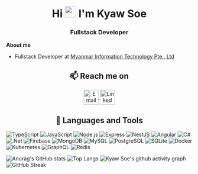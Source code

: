 <h1 align="center">Hi <img src="https://cultofthepartyparrot.com/parrots/hd/headbangingparrot.gif" width="30" height="30"/> I'm Kyaw Soe</h1>
<h3 align="center">Fullstack Developer</h3>

**About me**

- Fullstack Developer at [Myanmar Information Technology Pte., Ltd](https://www.mit.com.mm/)

<h2  align="center">📫 Reach me on</h2>
<p align="center">
<a href="mailto:kyawsoedeveloper@gmail.com" target="_blank">
  <img align="center" src="https://cdn-icons-png.flaticon.com/128/732/732200.png" alt="Email" height="40" width="40" />
</a>
<a href="https://www.linkedin.com/in/kyaw-soe-328363223/" target="blank">
<img align="center" src="https://cdn-icons-png.flaticon.com/128/2504/2504923.png" alt="Linked Profile" height="40" width="40" />
</a>
</p>

<h2 align="center"> 🔭 Languages and Tools</h2>

![TypeScript](https://img.shields.io/badge/typescript-3178C6?style=for-the-badge&logo=typescript&logoColor=white)
![JavaScript](https://img.shields.io/badge/javascript-6DA55F?style=for-the-badge&logo=node.js&logoColor=white)
![Node.js](https://img.shields.io/badge/Node.js-339933?style=for-the-badge&logo=node.js&logoColor=white)
![Express](https://img.shields.io/badge/express.js-000000?style=for-the-badge&logo=express&logoColor=white)
![NestJS](https://img.shields.io/badge/nestjs-E0234E?style=for-the-badge&logo=nestjs&logoColor=white)
![Angular](https://img.shields.io/badge/Angular-DD0031?style=for-the-badge&logo=angular&logoColor=white)
![C#](https://img.shields.io/badge/C%23-239120?style=for-the-badge&logo=c-sharp&logoColor=white)
![.Net](https://img.shields.io/badge/.NET-5C2D91?style=for-the-badge&logo=.net&logoColor=white)
![Firebase](https://img.shields.io/badge/firebase-%23039BE5.svg?style=for-the-badge&logo=firebase)
![MongoDB](https://img.shields.io/badge/MongoDB-%234ea94b.svg?style=for-the-badge&logo=mongodb&logoColor=white)
![MySQL](https://img.shields.io/badge/mysql-%2300f.svg?style=for-the-badge&logo=mysql&logoColor=white)
![PostgreSQL](https://img.shields.io/badge/PostgreSQL-316192?style=for-the-badge&logo=postgresql&logoColor=white)
![SQLite](https://img.shields.io/badge/sqlite-%2307405e.svg?style=for-the-badge&logo=sqlite&logoColor=white)
![Docker](https://img.shields.io/badge/Docker-2496ED?style=for-the-badge&logo=docker&logoColor=white)
![Kubernetes](https://img.shields.io/badge/Kubernetes-326CE5?style=for-the-badge&logo=kubernetes&logoColor=white)
![GraphQL](https://img.shields.io/badge/GraphQL-E10098?style=for-the-badge&logo=graphql&logoColor=white)
![Redis](https://img.shields.io/badge/Redis-DC382D?style=for-the-badge&logo=redis&logoColor=white)

![Anurag's GitHub stats](https://github-readme-stats.vercel.app/api?username=kyawsoe-dev&show_icons=true&theme=github_dark)
![Top Langs](https://github-readme-stats.vercel.app/api/top-langs/?username=kyawsoe-dev&hide=javascript,html,css&layout=compact&theme=github_dark)
![Kyaw Soe's github activity graph](https://github-readme-activity-graph.vercel.app/graph?username=kyawsoe-dev&theme=github-compact)
![GitHub Streak](https://streak-stats.demolab.com?user=kyawsoe-dev&theme=merko&hide_border=true&date_format=j%20M%5B%20Y%5D&card_width=950)